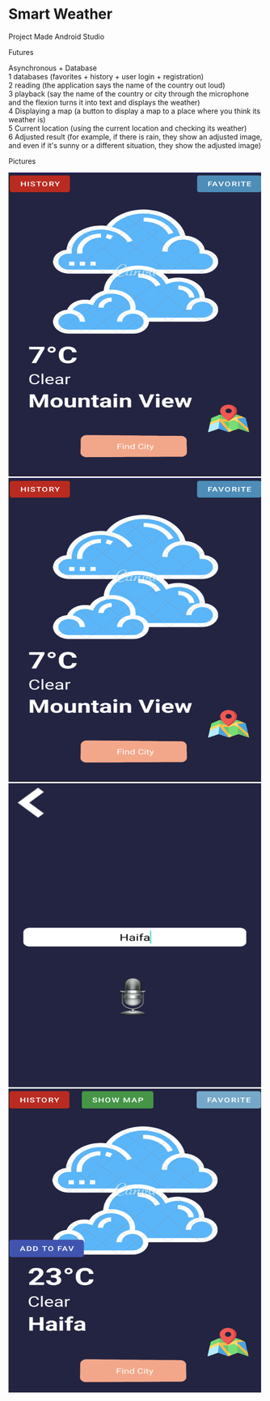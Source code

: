 # Smart Weather<br>
Project Made Android Studio<br>

Futures<br>

Asynchronous + Database<br>
1 databases (favorites + history + user login + registration)<br>
2 reading (the application says the name of the country out loud)<br>
3 playback (say the name of the country or city through the microphone and the flexion turns it into text and displays the weather)<br>
4 Displaying a map (a button to display a map to a place where you think its weather is)<br>
5 Current location (using the current location and checking its weather)<br>
6 Adjusted result (for example, if there is rain, they show an adjusted image, and even if it's sunny or a different situation, they show the adjusted image)<br>

Pictures<br>

<img src="https://github.com/MasadMJ/SmartWeatherAP/blob/main/1.png" width="500" height="600"><br>
<img src="https://github.com/MasadMJ/SmartWeatherAP/blob/main/1.png" width="500" height="600"><br>
<img src="https://github.com/MasadMJ/SmartWeatherAP/blob/main/2.png" width="500" height="600"><br>
<img src="https://github.com/MasadMJ/SmartWeatherAP/blob/main/3.png" width="500" height="600">
